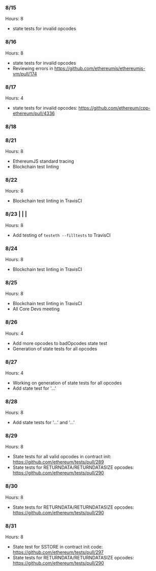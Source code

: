 ### 8/15
Hours: 8
  - state tests for invalid opcodes 
### 8/16 
Hours: 8
  - state tests for invalid opcodes
  - Reviewing errors in https://github.com/ethereumjs/ethereumjs-vm/pull/174
### 8/17
Hours: 4
  - state tests for invalid opcodes: https://github.com/ethereum/cpp-ethereum/pull/4336
### 8/18
### 8/21
Hours: 8
  - EthereumJS standard tracing
  - Blockchain test linting
### 8/22
Hours: 8
  - Blockchain test linting in TravisCI 
### 8/23 | | |
Hours: 8 
  -  Add testing of `testeth --filltests` to TravisCI
### 8/24
Hours: 8
 - Blockchain test linting in TravisCI
### 8/25
Hours: 8
 - Blockchain test linting in TravisCI
 - All Core Devs meeting 
### 8/26
Hours: 4
 - Add more opcodes to badOpcodes state test
 - Generation of state tests for all opcodes
### 8/27
Hours: 4
 - Working on generation of state tests for all opcodes
 - Add state test for '...'
### 8/28
Hours: 8
 - Add state tests for '...' and '...'
### 8/29
Hours: 8
 - State tests for all valid opcodes in contract init: https://github.com/ethereum/tests/pull/289
 - State tests for RETURNDATA/RETURNDATASIZE opcodes: https://github.com/ethereum/tests/pull/290
### 8/30
Hours: 8
 - State tests for RETURNDATA/RETURNDATASIZE opcodes: https://github.com/ethereum/tests/pull/290
### 8/31
Hours: 8
 - State test for SSTORE in contract init code: https://github.com/ethereum/tests/pull/297
 - State tests for RETURNDATA/RETURNDATASIZE opcodes: https://github.com/ethereum/tests/pull/290

